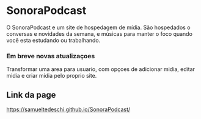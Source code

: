 # SonoraPodcast
<p>O SonoraPodcast e um site de hospedagem de mídia. São hospedados o conversas e novidades da semana,
  e músicas para manter o foco  quando você esta estudando ou trabalhando.</p>
 <h3>Em breve novas atualizaçoes</h3>
<p>Transformar uma area para usuario, com opçoes de adicionar midia, editar midia e criar midia pelo proprio site.<p>

 <h2> Link da page </h2>
 
 <a>https://samueltedeschi.github.io/SonoraPodcast/</a>

 
